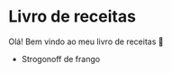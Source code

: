 # Livro de receitas

Olá! Bem vindo ao meu livro de receitas :call_me_hand:

- Strogonoff de frango
